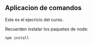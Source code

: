 ## Aplicacion de comandos

Este es el ejecricio del curso.

Recuerden instalar los paquetes de node:

```
npm install
```